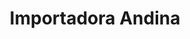 ---
title: "Importadora Andina"
url: /guayaquil/importadora-andina-loja/
shop: piezas de automóviles
---